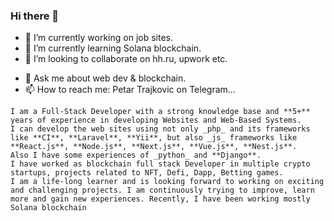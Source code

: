 ### Hi there 👋

<!--
**petartrajkovic/petartrajkovic** is a ✨ _special_ ✨ repository because its `README.md` (this file) appears on your GitHub profile.

Here are some ideas to get you started:
-->
- 🔭 I’m currently working on job sites.
- 🌱 I’m currently learning Solana blockchain.
- 👯 I’m looking to collaborate on hh.ru, upwork etc.
<!--
- 🤔 I’m looking for help with ...
-->
- 💬 Ask me about web dev & blockchain.
- 📫 How to reach me: Petar Trajkovic on Telegram...
<!--
- 😄 Pronouns: ...
- ⚡ Fun fact: ...
-->

```
I am a Full-Stack Developer with a strong knowledge base and **5+** years of experience in developing Websites and Web-Based Systems.
I can develop the web sites using not only _php_ and its frameworks like **CI**, **Laravel**, **Yii**, but also _js_ frameworks like **React.js**, **Node.js**, **Next.js**, **Vue.js**, **Nest.js**.
Also I have some experiences of _python_ and **Django**.
I have worked as blockchain full stack Developer in multiple crypto startups, projects related to NFT, Defi, Dapp, Betting games.
I am a life-long learner and is looking forward to working on exciting and challenging projects. I am continuously trying to improve, learn more and gain new experiences. Recently, I have been working mostly Solana blockchain
```
